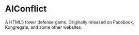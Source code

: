# AIConflict
A HTML5 tower defense game. Originally released on Facebook, Kongregate, and some other websites.
